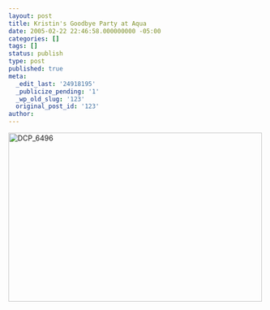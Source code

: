 ```yaml
---
layout: post
title: Kristin's Goodbye Party at Aqua
date: 2005-02-22 22:46:58.000000000 -05:00
categories: []
tags: []
status: publish
type: post
published: true
meta:
  _edit_last: '24918195'
  _publicize_pending: '1'
  _wp_old_slug: '123'
  original_post_id: '123'
author: 
---
```

<a href="http://www.flickr.com/photos/matthewsim/sets/72157601848931633/" title="DCP_6496 by Matthew Simoneau, on Flickr"><img src="http://farm2.staticflickr.com/1005/1316849318_69332eddcc.jpg" width="500" height="333" alt="DCP_6496" /></a>
